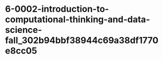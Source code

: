 # 6-0002-introduction-to-computational-thinking-and-data-science-fall_302b94bbf38944c69a38df1770e8cc05